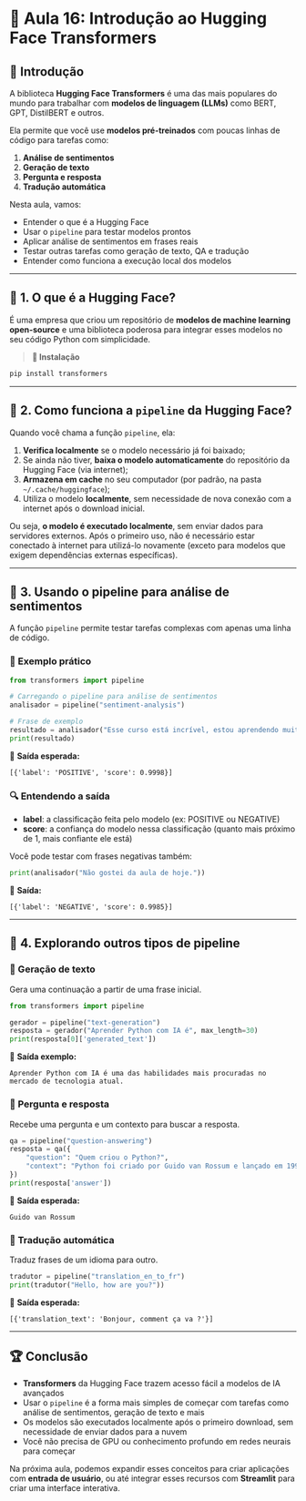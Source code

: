 # 📝 Aula 16: Introdução ao Hugging Face Transformers

## 📌 Introdução

A biblioteca **Hugging Face Transformers** é uma das mais populares do mundo para trabalhar com **modelos de linguagem (LLMs)** como BERT, GPT, DistilBERT e outros.

Ela permite que você use **modelos pré-treinados** com poucas linhas de código para tarefas como:

1. **Análise de sentimentos**
2. **Geração de texto**
3. **Pergunta e resposta**
4. **Tradução automática**

Nesta aula, vamos:
- Entender o que é a Hugging Face
- Usar o `pipeline` para testar modelos prontos
- Aplicar análise de sentimentos em frases reais
- Testar outras tarefas como geração de texto, QA e tradução
- Entender como funciona a execução local dos modelos

---

## 📌 1. O que é a Hugging Face?

É uma empresa que criou um repositório de **modelos de machine learning open-source** e uma biblioteca poderosa para integrar esses modelos no seu código Python com simplicidade.

> **🔹 Instalação**
```bash
pip install transformers
```

---

## 📌 2. Como funciona a `pipeline` da Hugging Face?

Quando você chama a função `pipeline`, ela:

1. **Verifica localmente** se o modelo necessário já foi baixado;
2. Se ainda não tiver, **baixa o modelo automaticamente** do repositório da Hugging Face (via internet);
3. **Armazena em cache** no seu computador (por padrão, na pasta `~/.cache/huggingface`);
4. Utiliza o modelo **localmente**, sem necessidade de nova conexão com a internet após o download inicial.

Ou seja, **o modelo é executado localmente**, sem enviar dados para servidores externos. Após o primeiro uso, não é necessário estar conectado à internet para utilizá-lo novamente (exceto para modelos que exigem dependências externas específicas).

---

## 📌 3. Usando o pipeline para análise de sentimentos

A função `pipeline` permite testar tarefas complexas com apenas uma linha de código.

### 🔹 Exemplo prático
```python
from transformers import pipeline

# Carregando o pipeline para análise de sentimentos
analisador = pipeline("sentiment-analysis")

# Frase de exemplo
resultado = analisador("Esse curso está incrível, estou aprendendo muito!")
print(resultado)
```

📝 **Saída esperada:**
```
[{'label': 'POSITIVE', 'score': 0.9998}]
```

### 🔍 Entendendo a saída
- **label**: a classificação feita pelo modelo (ex: POSITIVE ou NEGATIVE)
- **score**: a confiança do modelo nessa classificação (quanto mais próximo de 1, mais confiante ele está)

Você pode testar com frases negativas também:
```python
print(analisador("Não gostei da aula de hoje."))
```

📝 **Saída:**
```
[{'label': 'NEGATIVE', 'score': 0.9985}]
```

---

## 📌 4. Explorando outros tipos de pipeline

### 🔹 Geração de texto
Gera uma continuação a partir de uma frase inicial.
```python
from transformers import pipeline

gerador = pipeline("text-generation")
resposta = gerador("Aprender Python com IA é", max_length=30)
print(resposta[0]['generated_text'])
```

📝 **Saída exemplo:**
```
Aprender Python com IA é uma das habilidades mais procuradas no mercado de tecnologia atual.
```

### 🔹 Pergunta e resposta
Recebe uma pergunta e um contexto para buscar a resposta.
```python
qa = pipeline("question-answering")
resposta = qa({
    "question": "Quem criou o Python?",
    "context": "Python foi criado por Guido van Rossum e lançado em 1991."
})
print(resposta['answer'])
```

📝 **Saída esperada:**
```
Guido van Rossum
```

### 🔹 Tradução automática
Traduz frases de um idioma para outro.
```python
tradutor = pipeline("translation_en_to_fr")
print(tradutor("Hello, how are you?"))
```

📝 **Saída esperada:**
```
[{'translation_text': 'Bonjour, comment ça va ?'}]
```

---

## 🏆 Conclusão

- **Transformers** da Hugging Face trazem acesso fácil a modelos de IA avançados
- Usar o `pipeline` é a forma mais simples de começar com tarefas como análise de sentimentos, geração de texto e mais
- Os modelos são executados localmente após o primeiro download, sem necessidade de enviar dados para a nuvem
- Você não precisa de GPU ou conhecimento profundo em redes neurais para começar

Na próxima aula, podemos expandir esses conceitos para criar aplicações com **entrada de usuário**, ou até integrar esses recursos com **Streamlit** para criar uma interface interativa.

